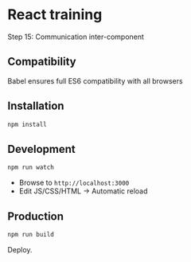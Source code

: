 # React training

Step 15: Communication inter-component

## Compatibility

Babel ensures full ES6 compatibility with all browsers

## Installation

```sh
npm install
```

## Development

```sh
npm run watch
```

* Browse to ``http://localhost:3000``
* Edit JS/CSS/HTML → Automatic reload

## Production

```sh
npm run build
```

Deploy.
